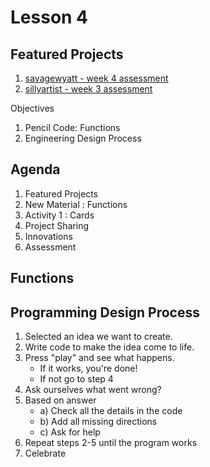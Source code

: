# Lesson 4

## Featured Projects

1. [savagewyatt - week 4 assessment](http://savagewyatt.pencilcode.net/edit/week4/assessment)
2. [sillyartist - week 3 assessment](http://sillyartist.pencilcode.net/edit/week4/ocean)

Objectives

1. Pencil Code: Functions
2. Engineering Design Process

## Agenda 

1. Featured Projects
2. New Material : Functions
3. Activity 1 : Cards
4. Project Sharing
5. Innovations
6. Assessment

## Functions

## Programming Design Process

1. Selected an idea we want to create.
2. Write code to make the idea come to life.
3. Press "play" and see what happens.
    - If it works, you're done!
    - If not go to step 4
4. Ask ourselves what went wrong?
5. Based on answer
    - a) Check all the details in the code
    - b) Add all missing directions
    - c) Ask for help
6. Repeat steps 2-5 until the program works
7. Celebrate



